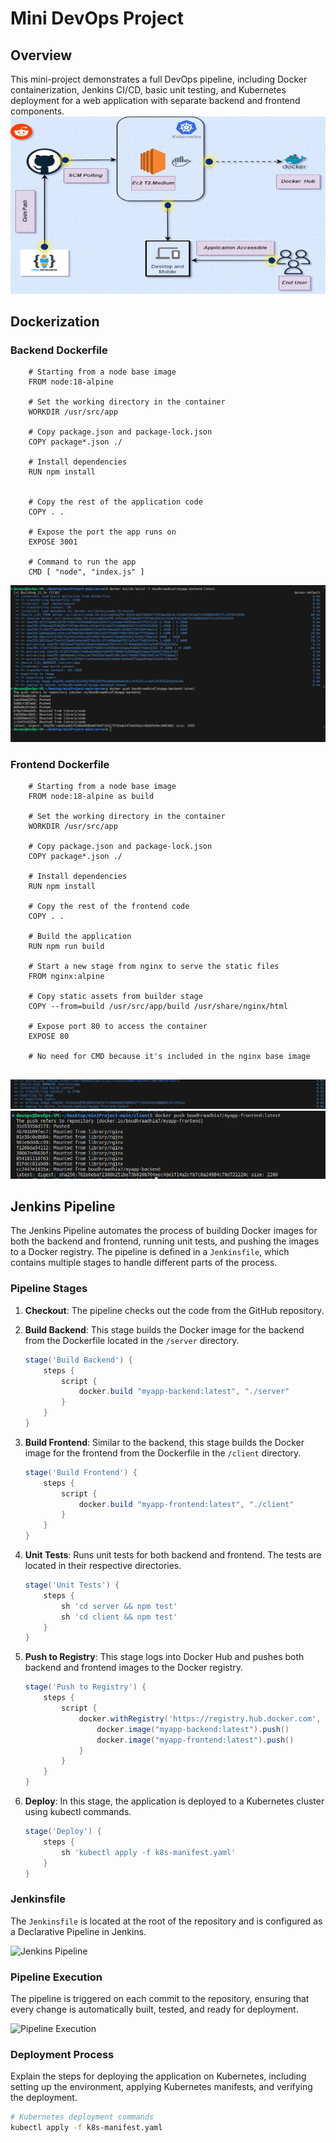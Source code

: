 # Mini DevOps Project
## Overview

This mini-project demonstrates a full DevOps pipeline, including Docker containerization, Jenkins CI/CD, basic unit testing, and Kubernetes deployment for a web application with separate backend and frontend components.
![Project Architecture](images/arch.gif)

## Dockerization

### Backend Dockerfile

```shell
    # Starting from a node base image
    FROM node:18-alpine

    # Set the working directory in the container
    WORKDIR /usr/src/app

    # Copy package.json and package-lock.json
    COPY package*.json ./

    # Install dependencies
    RUN npm install


    # Copy the rest of the application code
    COPY . .

    # Expose the port the app runs on
    EXPOSE 3001

    # Command to run the app
    CMD [ "node", "index.js" ]

```
![Backend Dockerfile Build](images/backbuildandpush.PNG)
### Frontend Dockerfile

```shell
    # Starting from a node base image
    FROM node:18-alpine as build

    # Set the working directory in the container
    WORKDIR /usr/src/app

    # Copy package.json and package-lock.json
    COPY package*.json ./

    # Install dependencies
    RUN npm install

    # Copy the rest of the frontend code
    COPY . .

    # Build the application
    RUN npm run build

    # Start a new stage from nginx to serve the static files
    FROM nginx:alpine

    # Copy static assets from builder stage
    COPY --from=build /usr/src/app/build /usr/share/nginx/html

    # Expose port 80 to access the container
    EXPOSE 80

    # No need for CMD because it's included in the nginx base image


```
![Backend Dockerfile Build](images/frontbuild.PNG)
![Backend Dockerfile Build](images/frontpush.PNG)


## Jenkins Pipeline

The Jenkins Pipeline automates the process of building Docker images for both the backend and frontend, running unit tests, and pushing the images to a Docker registry. The pipeline is defined in a `Jenkinsfile`, which contains multiple stages to handle different parts of the process.

### Pipeline Stages

1. **Checkout**: The pipeline checks out the code from the GitHub repository.

2. **Build Backend**: This stage builds the Docker image for the backend from the Dockerfile located in the `/server` directory.

    ```groovy
    stage('Build Backend') {
        steps {
            script {
                docker.build "myapp-backend:latest", "./server"
            }
        }
    }
    ```

3. **Build Frontend**: Similar to the backend, this stage builds the Docker image for the frontend from the Dockerfile in the `/client` directory.

    ```groovy
    stage('Build Frontend') {
        steps {
            script {
                docker.build "myapp-frontend:latest", "./client"
            }
        }
    }
    ```

4. **Unit Tests**: Runs unit tests for both backend and frontend. The tests are located in their respective directories.

    ```groovy
    stage('Unit Tests') {
        steps {
            sh 'cd server && npm test'
            sh 'cd client && npm test'
        }
    }
    ```

5. **Push to Registry**: This stage logs into Docker Hub and pushes both backend and frontend images to the Docker registry.

    ```groovy
    stage('Push to Registry') {
        steps {
            script {
                docker.withRegistry('https://registry.hub.docker.com', 'dockerHubCredentials') {
                    docker.image("myapp-backend:latest").push()
                    docker.image("myapp-frontend:latest").push()
                }
            }
        }
    }
    ```

6. **Deploy**: In this stage, the application is deployed to a Kubernetes cluster using kubectl commands.

    ```groovy
    stage('Deploy') {
        steps {
            sh 'kubectl apply -f k8s-manifest.yaml'
        }
    }
    ```

### Jenkinsfile

The `Jenkinsfile` is located at the root of the repository and is configured as a Declarative Pipeline in Jenkins.

![Jenkins Pipeline](path/to/jenkins_pipeline_screenshot.png)

### Pipeline Execution

The pipeline is triggered on each commit to the repository, ensuring that every change is automatically built, tested, and ready for deployment.

![Pipeline Execution](path/to/pipeline_execution.gif)



### Deployment Process

Explain the steps for deploying the application on Kubernetes, including setting up the environment, applying Kubernetes manifests, and verifying the deployment.

```bash
# Kubernetes deployment commands
kubectl apply -f k8s-manifest.yaml
